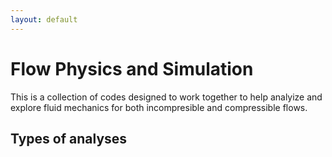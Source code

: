 ```yaml
---
layout: default
---
```


# Flow Physics and Simulation

This is a collection of codes designed to work together to help analyize 
and explore fluid mechanics for both incompresible and compressible flows.

## Types of analyses
